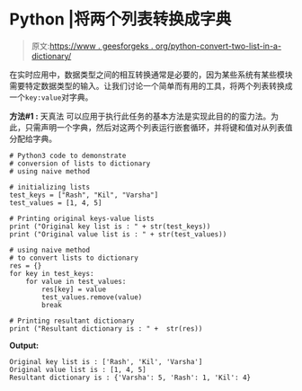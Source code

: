 # Python |将两个列表转换成字典

> 原文:[https://www . geesforgeks . org/python-convert-two-list-in-a-dictionary/](https://www.geeksforgeeks.org/python-convert-two-lists-into-a-dictionary/)

在实时应用中，数据类型之间的相互转换通常是必要的，因为某些系统有某些模块需要特定数据类型的输入。让我们讨论一个简单而有用的工具，将两个列表转换成一个`key:value`对字典。

**方法#1 :** 天真法
可以应用于执行此任务的基本方法是实现此目的的蛮力法。为此，只需声明一个字典，然后对这两个列表运行嵌套循环，并将键和值对从列表值分配给字典。

```
# Python3 code to demonstrate 
# conversion of lists to dictionary
# using naive method

# initializing lists
test_keys = ["Rash", "Kil", "Varsha"]
test_values = [1, 4, 5]

# Printing original keys-value lists
print ("Original key list is : " + str(test_keys))
print ("Original value list is : " + str(test_values))

# using naive method
# to convert lists to dictionary
res = {}
for key in test_keys:
    for value in test_values:
        res[key] = value
        test_values.remove(value)
        break  

# Printing resultant dictionary 
print ("Resultant dictionary is : " +  str(res))
```

**Output:**

```
Original key list is : ['Rash', 'Kil', 'Varsha']
Original value list is : [1, 4, 5]
Resultant dictionary is : {'Varsha': 5, 'Rash': 1, 'Kil': 4}

```